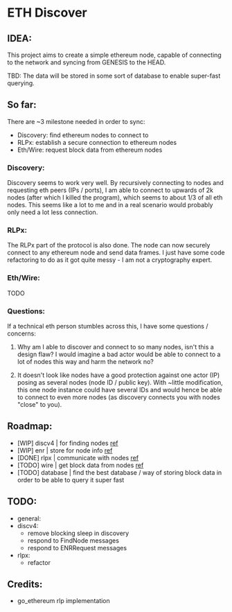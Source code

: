 # ETH Discover

## IDEA:

This project aims to create a simple ethereum node, capable of connecting to the network and syncing from GENESIS to the HEAD.

TBD: The data will be stored in some sort of database to enable super-fast querying.

## So far:
There are ~3 milestone needed in order to sync:
 - Discovery: find ethereum nodes to connect to
 - RLPx: establish a secure connection to ethereum nodes
 - Eth/Wire: request block data from ethereum nodes

### Discovery:
Discovery seems to work very well. By recursively connecting to nodes and requesting eth peers (IPs / ports), I am able to connect to upwards of 2k nodes (after which I killed the program), which seems to about 1/3 of all eth nodes.
This seems like a lot to me and in a real scenario would probably only need a lot less connection.


### RLPx:
The RLPx part of the protocol is also done. The node can now securely connect to any ethereum node and send data frames.
I just have some code refactoring to do as it got quite messy - I am not a cryptography expert.

### Eth/Wire:
TODO

### Questions:
If a technical eth person stumbles across this, I have some questions / concerns:

1) Why am I able to discover and connect to so many nodes, isn't this a design flaw? I would imagine a bad actor would be able to connect to a lot of nodes this way and harm the network no?

2) It doesn't look like nodes have a good protection against one actor (IP) posing as several nodes (node ID / public key). With ~little modification, this one node instance could have several IDs and would hence be able to connect to even more nodes (as discovery connects you with nodes "close" to you).


## Roadmap:
 - [WIP] discv4 | for finding nodes [ref](https://github.com/ethereum/devp2p/blob/master/discv4.md)
 - [WIP] enr | store for node info [ref](https://github.com/ethereum/devp2p/blob/master/enr.md)
 - [DONE] rlpx | communicate with nodes [ref](https://github.com/ethereum/devp2p/blob/master/rlpx.md)
 - [TODO] wire | get block data from nodes [ref](https://github.com/ethereum/devp2p/blob/master/caps/eth.md)
 - [TODO] database | find the best database / way of storing block data in order to be able to query it super fast

## TODO:
  - general:
  - discv4:
    - remove blocking sleep in discovery
    - respond to FindNode messages
    - respond to ENRRequest messages
  - rlpx:
    - refactor


## Credits:
 - go_ethereum rlp implementation
